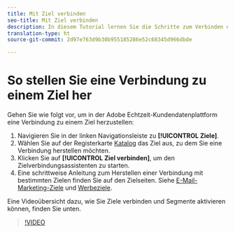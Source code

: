```yaml
---
title: Mit Ziel verbinden
seo-title: Mit Ziel verbinden
description: In diesem Tutorial lernen Sie die Schritte zum Verbinden eines Ziels in der Adobe Echtzeit-Kundendatenplattform kennen.
translation-type: ht
source-git-commit: 2d97e763d9b30b955185286e52c68345d966dbde

---
```



# So stellen Sie eine Verbindung zu einem Ziel her

Gehen Sie wie folgt vor, um in der Adobe Echtzeit-Kundendatenplattform eine Verbindung zu einem Ziel herzustellen:

1. Navigieren Sie in der linken Navigationsleiste zu **[!UICONTROL Ziele]**.
2. Wählen Sie auf der Registerkarte [Katalog](/help/rtcdp/destinations/destinations-workspace.md#catalog) das Ziel aus, zu dem Sie eine Verbindung herstellen möchten.
3. Klicken Sie auf **[!UICONTROL Ziel verbinden]**, um den Zielverbindungsassistenten zu starten.
4. Eine schrittweise Anleitung zum Herstellen einer Verbindung mit bestimmten Zielen finden Sie auf den Zielseiten. Siehe [E-Mail-Marketing-Ziele](/help/rtcdp/destinations/email-marketing-destinations.md) und [Werbeziele](/help/rtcdp/destinations/advertising-destinations.md).

Eine Videoübersicht dazu, wie Sie Ziele verbinden und Segmente aktivieren können, finden Sie unten.

>[!VIDEO](https://video.tv.adobe.com/v/29710?quality=12&captions=ger)